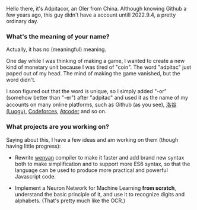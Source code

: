 <!--
- 👋 Hi, I’m @adpitacor
- 👀 I’m interested in ...
- 🌱 I’m currently learning ...
- 💞️ I’m looking to collaborate on ...
- 📫 How to reach me ...

adpitacor/adpitacor is a ✨ special ✨ repository because its `README.md` (this file) appears on your GitHub profile.
You can click the Preview link to take a look at your changes.
-->

Hello there, it's Adpitacor, an OIer from China. Although knowing Github a few years ago, this guy didn't have a account untill 2022.9.4, a pretty ordinary day.

### What's the meaning of your name?

Actually, it has no (meaningful) meaning.

One day while I was thinking of making a game, I wanted to create a new kind of monetary unit because I was tired of "coin". The word "adpitac" just poped out of my head. The mind of making the game vanished, but the word didn't.

I soon figured out that the word is unique, so I simply added "-or" (somehow better than "-er") after "adpitac" and used it as the name of my accounts on many online platforms, such as Github (as you see), [洛谷(Luogu)](https://www.luogu.com.cn/user/374733), [Codeforces](https://codeforces.com/profile/adpitacor), [Atcoder](https://atcoder.jp/users/adpitacor) and so on.

### What projects are you working on?

Saying about this, I have a few ideas and am working on them (though having little progress):

- Rewrite [wenyan](https://github.com/wenyan-lang/wenyan) compiler to make it faster and add brand new syntax both to make simplification and to support more ES6 syntax, so that the language can be used to produce more practical and powerful Javascript code.

- Implement a Neuron Network for Machine Learning **from scratch**, understand the basic principle of it, and use it to recognize digits and alphabets. (That's pretty much like the OCR.)
